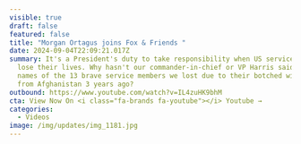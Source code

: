```yaml
---
visible: true
draft: false
featured: false
title: "Morgan Ortagus joins Fox & Friends "
date: 2024-09-04T22:09:21.017Z
summary: It's a President's duty to take responsibility when US service members
  lose their lives. Why hasn't our commander-in-chief or VP Harris said the
  names of the 13 brave service members we lost due to their botched withdrawal
  from Afghanistan 3 years ago?
outbound: https://www.youtube.com/watch?v=IL4zuHK9bhM
cta: View Now On <i class="fa-brands fa-youtube"></i> Youtube →
categories:
  - Videos
image: /img/updates/img_1181.jpg
---
```

